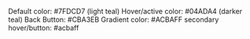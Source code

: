 Default color: #7FDCD7 (light teal)
Hover/active color: #04ADA4 (darker teal)
Back Button: #CBA3EB
Gradient color: #ACBAFF
secondary hover/button: #acbaff
